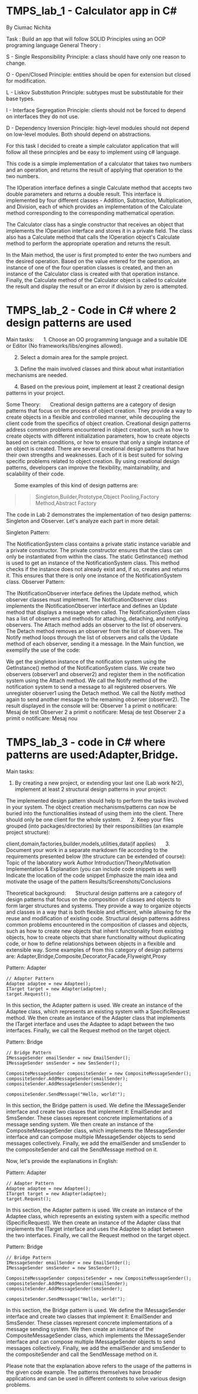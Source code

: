 # TMPS_lab_1 - Calculator app in C#
By Ciumac Nichita

Task : Build an app that will follow SOLID Principles using an OOP programing language
General Theory :

S - Single Responsibility Principle: a class should have only one reason to change.

O - Open/Closed Principle: entities should be open for extension but closed for modification.

L - Liskov Substitution Principle: subtypes must be substitutable for their base types.

I - Interface Segregation Principle: clients should not be forced to depend on interfaces they do not use.

D - Dependency Inversion Principle: high-level modules should not depend on low-level modules. Both should depend on abstractions.

For this task I decided to create a simple calculator application that will follow all these principles and be easy to implement using c# language.

This code is a simple implementation of a calculator that takes two numbers and an operation, and returns the result of applying that operation to the two numbers.

The IOperation interface defines a single Calculate method that accepts two double parameters and returns a double result. This interface is implemented by four different classes - Addition, Subtraction, Multiplication, and Division, each of which provides an implementation of the Calculate method corresponding to the corresponding mathematical operation.

The Calculator class has a single constructor that receives an object that implements the IOperation interface and stores it in a private field. The class also has a Calculate method that calls the IOperation object's Calculate method to perform the appropriate operation and returns the result.

In the Main method, the user is first prompted to enter the two numbers and the desired operation. Based on the value entered for the operation, an instance of one of the four operation classes is created, and then an instance of the Calculator class is created with that operation instance. Finally, the Calculate method of the Calculator object is called to calculate the result and display the result or an error if division by zero is attempted.


# TMPS_lab_2 - Code in C# where 2 design patterns are used
Main tasks:
    1. Choose an OO programming language and a suitable IDE or Editor (No frameworks/libs/engines allowed).

    2. Select a domain area for the sample project.

    3. Define the main involved classes and think about what instantiation mechanisms are needed.

    4. Based on the previous point, implement at least 2 creational design patterns in your project.

Some Theory:
    Creational design patterns are a category of design patterns that focus on the process of object creation. They provide a way to create objects in a flexible and controlled manner, while decoupling the client code from the specifics of object creation. Creational design patterns address common problems encountered in object creation, such as how to create objects with different initialization parameters, how to create objects based on certain conditions, or how to ensure that only a single instance of an object is created. There are several creational design patterns that have their own strengths and weaknesses. Each of it is best suited for solving specific problems related to object creation. By using creational design patterns, developers can improve the flexibility, maintainability, and scalability of their code.

    Some examples of this kind of design patterns are:

>>Singleton,Builder,Prototype,Object Pooling,Factory Method,Abstract Factory

The code in Lab 2 demonstrates the implementation of two design patterns: Singleton and Observer. Let's analyze each part in more detail:

Singleton Pattern:

The NotificationSystem class contains a private static instance variable and a private constructor. The private constructor ensures that the class can only be instantiated from within the class.
The static GetInstance() method is used to get an instance of the NotificationSystem class. This method checks if the instance does not already exist and, if so, creates and returns it. This ensures that there is only one instance of the NotificationSystem class.
Observer Pattern:

The INotificationObserver interface defines the Update method, which observer classes must implement.
The NotificationObserver class implements the INotificationObserver interface and defines an Update method that displays a message when called.
The NotificationSystem class has a list of observers and methods for attaching, detaching, and notifying observers.
The Attach method adds an observer to the list of observers.
The Detach method removes an observer from the list of observers.
The Notify method loops through the list of observers and calls the Update method of each observer, sending it a message.
In the Main function, we exemplify the use of the code:

We get the singleton instance of the notification system using the GetInstance() method of the NotificationSystem class.
We create two observers (observer1 and observer2) and register them in the notification system using the Attach method.
We call the Notify method of the notification system to send a message to all registered observers.
We unregister observer1 using the Detach method.
We call the Notify method again to send another message to the remaining observer (observer2).
The result displayed in the console will be:
Observer 1 a primit o notificare: Mesaj de test
Observer 2 a primit o notificare: Mesaj de test
Observer 2 a primit o notificare: Mesaj nou

# TMPS_lab_3 - code in C# where patterns are used:Adapter,Bridge.
Main tasks:
1. By creating a new project, or extending your last one (Lab work Nr2), implement at least 2 structural design patterns in your project:

The implemented design pattern should help to perform the tasks involved in your system.
The object creation mechanisms/patterns can now be buried into the functionalities instead of using them into the client.
There should only be one client for the whole system.
    2. Keep your files grouped (into packages/directories) by their responsibilities (an example project structure):

client,domain,factories,builder,models,utilities,data(if applies)
    3. Document your work in a separate markdown file according to the requirements presented below (the structure can be extended of course):
Topic of the laboratory work
Author
Introduction/Theory/Motivation
Implementation & Explanation (you can include code snippets as well)
Indicate the location of the code snippet
Emphasize the main idea and motivate the usage of the pattern
Results/Screenshots/Conclusions

Theoretical background:
    Structural design patterns are a category of design patterns that focus on the composition of classes and objects to form larger structures and systems. They provide a way to organize objects and classes in a way that is both flexible and efficient, while allowing for the reuse and modification of existing code. Structural design patterns address common problems encountered in the composition of classes and objects, such as how to create new objects that inherit functionality from existing objects, how to create objects that share functionality without duplicating code, or how to define relationships between objects in a flexible and extensible way.
    Some examples of from this category of design patterns are:
Adapter,Bridge,Composite,Decorator,Facade,Flyweight,Proxy


Pattern: Adapter
```
// Adapter Pattern
Adaptee adaptee = new Adaptee();
ITarget target = new Adapter(adaptee);
target.Request();
```
In this section, the Adapter pattern is used. We create an instance of the Adaptee class, which represents an existing system with a SpecificRequest method. We then create an instance of the Adapter class that implements the ITarget interface and uses the Adaptee to adapt between the two interfaces. Finally, we call the Request method on the target object.

Pattern: Bridge
```
// Bridge Pattern
IMessageSender emailSender = new EmailSender();
IMessageSender smsSender = new SmsSender();

CompositeMessageSender compositeSender = new CompositeMessageSender();
compositeSender.AddMessageSender(emailSender);
compositeSender.AddMessageSender(smsSender);

compositeSender.SendMessage("Hello, world!");
```
In this section, the Bridge pattern is used. We define the IMessageSender interface and create two classes that implement it: EmailSender and SmsSender. These classes represent concrete implementations of a message sending system. We then create an instance of the CompositeMessageSender class, which implements the IMessageSender interface and can compose multiple IMessageSender objects to send messages collectively. Finally, we add the emailSender and smsSender to the compositeSender and call the SendMessage method on it.

Now, let's provide the explanations in English:

Pattern: Adapter
```
// Adapter Pattern
Adaptee adaptee = new Adaptee();
ITarget target = new Adapter(adaptee);
target.Request();
```
In this section, the Adapter pattern is used. We create an instance of the Adaptee class, which represents an existing system with a specific method (SpecificRequest). We then create an instance of the Adapter class that implements the ITarget interface and uses the Adaptee to adapt between the two interfaces. Finally, we call the Request method on the target object.

Pattern: Bridge
```
// Bridge Pattern
IMessageSender emailSender = new EmailSender();
IMessageSender smsSender = new SmsSender();

CompositeMessageSender compositeSender = new CompositeMessageSender();
compositeSender.AddMessageSender(emailSender);
compositeSender.AddMessageSender(smsSender);

compositeSender.SendMessage("Hello, world!");
```
In this section, the Bridge pattern is used. We define the IMessageSender interface and create two classes that implement it: EmailSender and SmsSender. These classes represent concrete implementations of a message sending system. We then create an instance of the CompositeMessageSender class, which implements the IMessageSender interface and can compose multiple IMessageSender objects to send messages collectively. Finally, we add the emailSender and smsSender to the compositeSender and call the SendMessage method on it.

Please note that the explanation above refers to the usage of the patterns in the given code example. The patterns themselves have broader applications and can be used in different contexts to solve various design problems.








  
